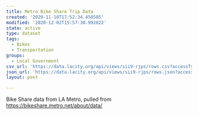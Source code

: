 ```yaml
---
title: Metro Bike Share Trip Data
created: '2020-11-10T17:52:34.450585'
modified: '2020-12-02T15:57:30.992822'
state: active
type: dataset
tags:
  - Bikes
  - Transportation
groups:
  - Local Government
csv_url: 'https://data.lacity.org/api/views/sii9-rjps/rows.csv?accessType=DOWNLOAD'
json_url: 'https://data.lacity.org/api/views/sii9-rjps/rows.json?accessType=DOWNLOAD'
layout: post

---
```

Bike Share data from LA Metro, pulled from https://bikeshare.metro.net/about/data/
